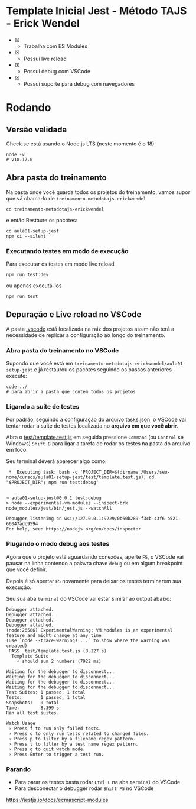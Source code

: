 # Template Inicial Jest - Método TAJS - Erick Wendel

-   [x] -   Trabalha com ES Modules
-   [x] -   Possui live reload
-   [x] -   Possui debug com VSCode
-   [x] -   Possui suporte para debug com navegadores

# Rodando

## Versão validada

Check se está usando o Node.js LTS (neste momento é o 18)

```shell
node -v
# v18.17.0
```

## Abra pasta do treinamento

Na pasta onde você guarda todos os projetos do treinamento, vamos supor que vá chama-lo de `treinamento-metodotajs-erickwendel`

```shell
cd treinamento-metodotajs-erickwendel
```

e então Restaure os pacotes:

```shell
cd aula01-setup-jest
npm ci --silent
```

### Executando testes em modo de execução

Para executar os testes em modo live reload

```shell
npm run test:dev
```

ou apenas executá-los

```shell
npm run test
```

## Depuração e Live reload no VSCode

A pasta [.vscode](./../.vscode) está localizada na raiz dos projetos assim não terá a necessidade de replicar a configuração ao longo do treinamento.

### Abra pasta do treinamento no VSCode

Supondo que você está em `treinamento-metodotajs-erickwendel/aula01-setup-jest` e já restaurou os pacotes seguindo os passos anteriores execute:

```shell
code ../
# para abrir a pasta que contem todos os projetos
```

### Ligando a suite de testes

Por padrão, seguindo a configuração do arquivo [tasks.json](./../.vscode/tasks.json), o VSCode vai tentar rodar a suite de testes localizada no **arquivo em que você abrir**.

Abra o [test/template.test.js](./test/template.test.js) em seguida pressione `Command` (ou `Control` se Windows) `Shift B` para ligar a tarefa de rodar os testes na pasta do arquivo em foco.

Seu terminal deverá aparecer algo como:

```shell
 *  Executing task: bash -c 'PROJECT_DIR=$(dirname /Users/seu-nome/cursos/aula01-setup-jest/test/template.test.js); cd "$PROJECT_DIR"; npm run test:debug'


> aula01-setup-jest@0.0.1 test:debug
> node --experimental-vm-modules --inspect-brk node_modules/jest/bin/jest.js --watchAll

Debugger listening on ws://127.0.0.1:9229/0b60b289-f3cb-43f6-b521-66047adc9594
For help, see: https://nodejs.org/en/docs/inspector

```

### Plugando o modo debug aos testes

Agora que o projeto está aguardando conexões, aperte `F5`, o VSCode vai pausar na linha contendo a palavra chave `debug` ou em algum breakpoint que você definir.

Depois é só apertar `F5` novamente para deixar os testes terminarem sua execução.

Seu sua aba `terminal` do VSCode vai estar similar ao output abaixo:

```shell
Debugger attached.
Debugger attached.
Debugger attached.
Debugger attached.
(node:26586) ExperimentalWarning: VM Modules is an experimental feature and might change at any time
(Use `node --trace-warnings ...` to show where the warning was created)
 PASS  test/template.test.js (8.127 s)
  Template Suite
    ✓ should sum 2 numbers (7922 ms)

Waiting for the debugger to disconnect...
Waiting for the debugger to disconnect...
Waiting for the debugger to disconnect...
Waiting for the debugger to disconnect...
Test Suites: 1 passed, 1 total
Tests:       1 passed, 1 total
Snapshots:   0 total
Time:        8.399 s
Ran all test suites.

Watch Usage
 › Press f to run only failed tests.
 › Press o to only run tests related to changed files.
 › Press p to filter by a filename regex pattern.
 › Press t to filter by a test name regex pattern.
 › Press q to quit watch mode.
 › Press Enter to trigger a test run.

```

### Parando

-   Para parar os testes basta rodar `Ctrl C` na aba `terminal` do VSCode
-   Para desconectar o debugger rodar `Shift F5` no VSCode

https://jestjs.io/docs/ecmascript-modules
